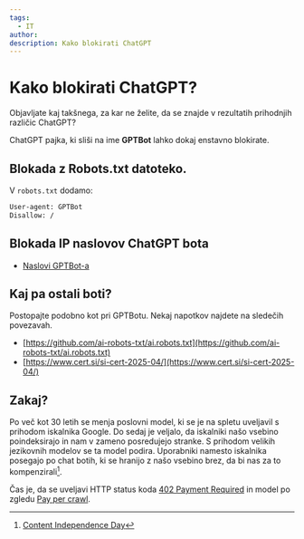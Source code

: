 ```yaml
---
tags:
  - IT
author: 
description: Kako blokirati ChatGPT
---
```


# Kako blokirati ChatGPT?

Objavljate kaj takšnega, za kar ne želite, da se znajde v rezultatih prihodnjih različic ChatGPT? 

ChatGPT pajka, ki sliši na ime **GPTBot** lahko dokaj enstavno blokirate.

## Blokada z Robots.txt datoteko.

V `robots.txt` dodamo: 

``` txt
User-agent: GPTBot 
Disallow: /
```

## Blokada IP naslovov ChatGPT bota

- [Naslovi GPTBot-a](https://openai.com/gptbot-ranges.txt)

## Kaj pa ostali boti?

Postopajte podobno kot pri GPTBotu. Nekaj napotkov najdete na sledečih povezavah.

- [https://github.com/ai-robots-txt/ai.robots.txt](https://github.com/ai-robots-txt/ai.robots.txt)
- [https://www.cert.si/si-cert-2025-04/](https://www.cert.si/si-cert-2025-04/)

## Zakaj?

Po več kot 30 letih se menja poslovni model, ki se je na spletu uveljavil s prihodom iskalnika Google. Do sedaj je veljalo, da iskalniki našo vsebino poindeksirajo in nam v zameno posredujejo stranke. S prihodom velikih jezikovnih modelov se ta model podira. Uporabniki namesto iskalnika posegajo po chat botih, ki se hranijo z našo vsebino brez, da bi nas za to kompenzirali[^1].

Čas je, da se uveljavi HTTP status koda [402 Payment Required](https://developer.mozilla.org/en-US/docs/Web/HTTP/Reference/Status/402) in model po zgledu [Pay per crawl](https://blog.cloudflare.com/introducing-pay-per-crawl/).

[^1]:  [Content Independence Day](https://blog.cloudflare.com/content-independence-day-no-ai-crawl-without-compensation/)